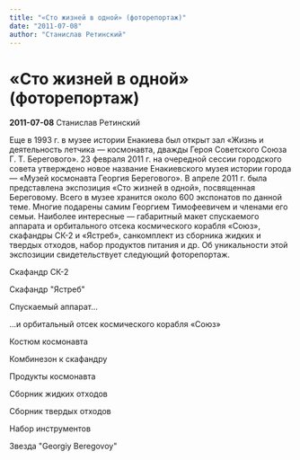 ```yaml
---
title: "«Сто жизней в одной» (фоторепортаж)"
date: "2011-07-08"
author: "Станислав Ретинский"
---
```


# «Сто жизней в одной» (фоторепортаж)

**2011-07-08** Станислав Ретинский

Еще в 1993 г. в музее истории Енакиева был открыт зал «Жизнь и деятельность летчика — космонавта, дважды Героя Советского Союза Г. Т. Берегового». 23 февраля 2011 г. на очередной сессии городского совета утверждено новое название Енакиевского музея истории города — «Музей космонавта Георгия Берегового». В апреле 2011 г. была представлена экспозиция «Сто жизней в одной», посвященная Береговому. Всего в музее хранится около 600 экспонатов по данной теме. Многие подарены самим Георгием Тимофеевичем и членами его семьи. Наиболее интересные — габаритный макет спускаемого аппарата и орбитального отсека космического корабля «Союз», скафандры СК-2 и «Ястреб», санкомплект из сборника жидких и твердых отходов, набор продуктов питания и др. Об уникальности этой экспозиции свидетельствует следующий фоторепортаж.

Скафандр СК-2

Скафандр "Ястреб"

Спускаемый аппарат...

...и орбитальный отсек космического корабля «Союз»

Костюм космонавта

Комбинезон к скафандру

Продукты космонавта

Сборник жидких отходов

Сборник твердых отходов

Набор инструментов

Звезда "Georgiy Beregovoy"